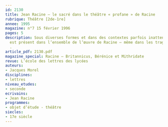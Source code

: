 ```yaml
---
id: 2130
title: Jean Racine – le sacré dans le théâtre « profane » de Racine
rubrique: Théâtre [2de-1re]
annee: 1995
magazine: n°7 15 février 1996
pages: 5
description: Sous diverses formes et dans des contextes parfois inattendus, le sacré
  est présent dans l’ensemble de l’œuvre de Racine – même dans les tragédies «profanes»
  . 
article_pdf: 2130.pdf
magazine_special: Racine – Britannicus, Bérénice et Mithridate
revue: L’école des lettres des lycées
auteurs:
- Jacques Morel
disciplines:
- lettres
niveau_etudes:
- seconde
ecrivains:
- Jean Racine
programmes:
- objet d’étude - théâtre
siecles:
- 17e siècle
---
```

